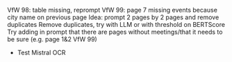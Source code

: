 VfW 98: table missing, reprompt
VfW 99: page 7 missing events because city name on previous page
Idea: prompt 2 pages by 2 pages and remove duplicates
Remove duplicates, try with LLM or with threshold on BERTScore
Try adding in prompt that there are pages without meetings/that it needs to be sure (e.g. page 1&2 VfW 99)
- Test Mistral OCR
